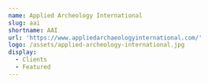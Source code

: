 ```yaml
---
name: Applied Archeology International
slug: aai
shortname: AAI
url: 'https://www.appliedarchaeologyinternational.com/'
logo: /assets/applied-archeology-international.jpg
display:
  - Clients
  - Featured
---
```

